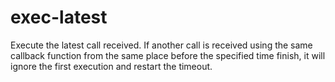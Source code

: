 # exec-latest
Execute the latest call received. If another call is received using the same callback function from the same place before the specified time finish, it will ignore the first execution and restart the timeout.

